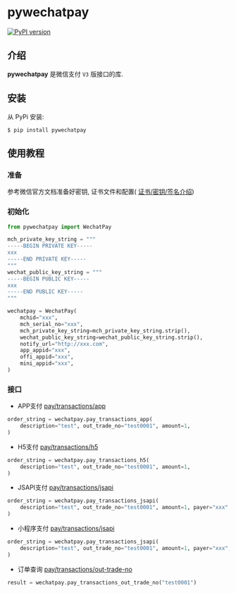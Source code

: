 # pywechatpay
[![PyPI version](https://badge.fury.io/py/pywechatpay.svg)](https://badge.fury.io/py/pywechatpay)

## 介绍

**pywechatpay** 是微信支付 `V3` 版接口的库.

## 安装

从 PyPi 安装:

```
$ pip install pywechatpay
```

## 使用教程
### 准备
参考微信官方文档准备好密钥, 证书文件和配置( [证书/密钥/签名介绍](https://pay.weixin.qq.com/wiki/doc/apiv3/wechatpay/wechatpay3_0.shtml))

### 初始化
``` python
from pywechatpay import WechatPay

mch_private_key_string = """
-----BEGIN PRIVATE KEY-----
xxx
-----END PRIVATE KEY-----
"""
wechat_public_key_string = """
-----BEGIN PUBLIC KEY-----
xxx
-----END PUBLIC KEY-----
"""

wechatpay = WechatPay(
    mchid="xxx",
    mch_serial_no="xxx",
    mch_private_key_string=mch_private_key_string.strip(),
    wechat_public_key_string=wechat_public_key_string.strip(),
    notify_url="http://xxx.com",
    app_appid="xxx",
    offi_appid="xxx",
    mini_appid="xxx",
)
```

### 接口
- APP支付 [pay/transactions/app](https://pay.weixin.qq.com/wiki/doc/apiv3/apis/chapter3_2_1.shtml)
```python
order_string = wechatpay.pay_transactions_app(
    description="test", out_trade_no="test0001", amount=1,
)
``` 

- H5支付 [pay/transactions/h5](https://pay.weixin.qq.com/wiki/doc/apiv3/apis/chapter3_3_1.shtml)
```python
order_string = wechatpay.pay_transactions_h5(
    description="test", out_trade_no="test0001", amount=1,
)
``` 

- JSAPI支付 [pay/transactions/jsapi](https://pay.weixin.qq.com/wiki/doc/apiv3/apis/chapter3_1_1.shtml)
```python
order_string = wechatpay.pay_transactions_jsapi(
    description="test", out_trade_no="test0001", amount=1, payer="xxx"
)
``` 

- 小程序支付 [pay/transactions/jsapi](https://pay.weixin.qq.com/wiki/doc/apiv3/apis/chapter3_5_1.shtml)
```python
order_string = wechatpay.pay_transactions_jsapi(
    description="test", out_trade_no="test0001", amount=1, payer="xxx", tag="mini"
)
``` 

- 订单查询 [pay/transactions/out-trade-no](https://pay.weixin.qq.com/wiki/doc/apiv3/apis/chapter3_2_2.shtml)
```python
result = wechatpay.pay_transactions_out_trade_no("test0001")
```

